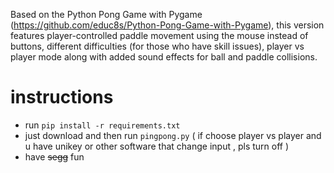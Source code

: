 
Based on the Python Pong Game with Pygame (https://github.com/educ8s/Python-Pong-Game-with-Pygame), this version features player-controlled paddle movement using the mouse instead of buttons, different difficulties (for those who have skill issues), player vs player mode along with added sound effects for ball and paddle collisions.

# instructions
- run `pip install -r requirements.txt`
- just download and then run `pingpong.py`
( if choose player vs player and u have unikey or other software that change input , pls turn off )
- have ~~segg~~ fun 

